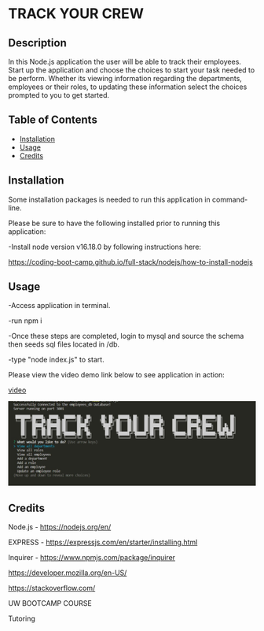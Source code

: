 # TRACK YOUR CREW

## Description 
  
In this Node.js application the user will be able to track their employees.  Start up the application and choose the choices to start your task needed to be perform.  Whether its viewing information regarding the departments, employees or their roles, to updating these information select the choices prompted to you to get started.


## Table of Contents 
  
- [Installation](#installation)
- [Usage](#usage)
- [Credits](#credits)

## Installation

Some installation packages is needed to run this application in command-line.

Please be sure to have the following installed prior to running this application:

-Install node version v16.18.0 by following instructions here:

https://coding-boot-camp.github.io/full-stack/nodejs/how-to-install-nodejs


## Usage

-Access application in terminal.

-run npm i

-Once these steps are completed, login to mysql and source the schema then seeds sql files located in /db.

-type "node index.js" to start.


Please view the video demo link below to see application in action:

<a href="placeholder">video</a>

    
![alt text](./assets/trackyourcrewsnip.jpg)


## Credits
Node.js - https://nodejs.org/en/

EXPRESS - https://expressjs.com/en/starter/installing.html

Inquirer - https://www.npmjs.com/package/inquirer

https://developer.mozilla.org/en-US/

https://stackoverflow.com/

UW BOOTCAMP COURSE

Tutoring